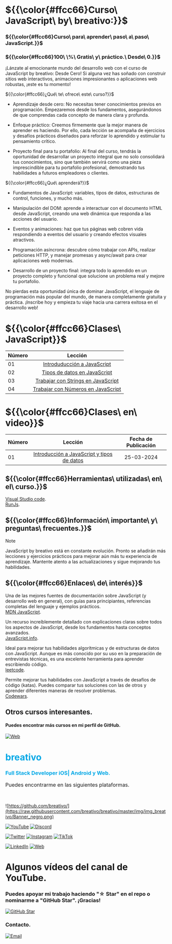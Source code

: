 # ${{\color{#ffcc66}Curso\ JavaScript\ by\ breativo:}}$
### ${{\color{#ffcc66}Curso\ para\ aprender\ paso\ a\ paso\ JavaScript.}}$
### ${{\color{#ffcc66}100\ \%\ Gratis\ y\ práctico.\ Desde\ 0.}}$


¡Lánzate al emocionante mundo del desarrollo web con el curso de JavaScript by breativo: Desde Cero! Si alguna vez has soñado con construir sitios web interactivos, animaciones impresionantes o aplicaciones web robustas, ¡este es tu momento!

${{\color{#ffcc66}¿Qué\ te\ ofrece\ este\ curso?}}$


- Aprendizaje desde cero: No necesitas tener conocimientos previos en programación. Empezaremos desde los fundamentos, asegurándonos de que comprendas cada concepto de manera clara y profunda.

- Enfoque práctico: Creemos firmemente que la mejor manera de aprender es haciendo. Por ello, cada lección se acompaña de ejercicios y desafíos prácticos diseñados para reforzar lo aprendido y estimular tu pensamiento crítico.

- Proyecto final para tu portafolio: Al final del curso, tendrás la oportunidad de desarrollar un proyecto integral que no solo consolidará tus conocimientos, sino que también servirá como una pieza imprescindible para tu portafolio profesional, demostrando tus habilidades a futuros empleadores o clientes.

${{\color{#ffcc66}¿Qué\ aprenderá?}}$

- Fundamentos de JavaScript: variables, tipos de datos, estructuras de control, funciones, y mucho más.

- Manipulación del DOM: aprende a interactuar con el documento HTML desde JavaScript, creando una web dinámica que responda a las acciones del usuario.

- Eventos y animaciones: haz que tus páginas web cobren vida respondiendo a eventos del usuario y creando efectos visuales atractivos.

- Programación asíncrona: descubre cómo trabajar con APIs, realizar peticiones HTTP, y manejar promesas y async/await para crear aplicaciones web modernas.
  
- Desarrollo de un proyecto final: integra todo lo aprendido en un proyecto completo y funcional que solucione un problema real y mejore tu portafolio.

No pierdas esta oportunidad única de dominar JavaScript, el lenguaje de programación más popular del mundo, de manera completamente gratuita y práctica. ¡Inscribe hoy y empieza tu viaje hacia una carrera exitosa en el desarrollo web!

# ${{\color{#ffcc66}Clases\ JavaScript}}$

| Número  |                               Lección |
| ----- | :-----------------------------------------------------: |
| 01    |  [Introduducción a JavaScript](./Lecciones_javaScript/Lección01_Introdución%20a%20JavaScript/)   
| 02    |  [Tipos de datos en JavaScript](./Lecciones_JavaScript/Lección02_Tipos%20de%20datos%20JavaScript/) 
| 03    |  [Trabajar con Strings en JavaScript](./Lecciones_JavaScript/Lección03_Trabajar%20con%20Strings/) 
| 04    |  [Trabajar con Números en JavaScript](./Lecciones_JavaScript/Lección04_Trabajar%20con%20números/)              
# ${{\color{#ffcc66}Clases\ en\ video}}$
| Número |                               Lección                                |   Fecha de Publicación |
|--------|:--------------------------------------------------------------------:|:--------------------:|
| 01     | [Introducción a JavaScript y tipos de datos](./Lecciones_javaScript/Lección01_Introducción%20a%20JavaScript/)   |     25-03-2024      |


## ${{\color{#ffcc66}Herramientas\ utilizadas\ en\ el\ curso.}}$
[Visual Studio code](https://code.visualstudio.com/).<br>
[RunJs](https://runjs.app/).

## ${{\color{#ffcc66}Información\ importante\ y\ preguntas\ frecuentes.}}$

> [!NOTE] 
>JavaScript by breativo está en constante evolución. Pronto se añadirán más lecciones y ejercicios prácticos para mejorar aún más tu experiencia de aprendizaje. Mantente atento a las actualizaciones y sigue mejorando tus habilidades.

## ${{\color{#ffcc66}Enlaces\ de\ interés}}$
Una de las mejores fuentes de documentación sobre JavaScript (y desarrollo web en general), con guías para principiantes, referencias completas del lenguaje y ejemplos prácticos.<br>
[MDN JavaScript](https://developer.mozilla.org/en-US/docs/Web/JavaScript).

Un recurso increíblemente detallado con explicaciones claras sobre todos los aspectos de JavaScript, desde los fundamentos hasta conceptos avanzados.<br>
[JavaScript.info](https://javascript.info/).

Ideal para mejorar tus habilidades algorítmicas y de estructuras de datos con JavaScript. Aunque es más conocido por su uso en la preparación de entrevistas técnicas, es una excelente herramienta para aprender escribiendo código.<br>
[leetcode](https://leetcode.com/).

Permite mejorar tus habilidades con JavaScript a través de desafíos de código (katas). Puedes comparar tus soluciones con las de otros y aprender diferentes maneras de resolver problemas.<br>
[Codewars](https://www.codewars.com/).

## Otros cursos interesantes.
#### Puedes encontrar más cursos en mi perfil de GitHub.
[![Web](https://img.shields.io/badge/GitHub-Breativo-14a1f0?style=for-the-badge&logo=github&logoColor=white&labelColor=101010)](https://github.com/breativo)

<h1 style="color: #00A8E6;">breativo</h1>
<h3 style="color: #00A8E6;">Full Stack Developer iOS| Android y Web.</h3>

<p style="font-size:16px;">
Puedes encontrarme en las siguientes plataformas.
</p>
</br>

![https://github.com/breativo/](https://raw.githubusercontent.com/breativo/breativo/master/img/img_breativo/Banner_negro.png)
</br>

[![YouTube](https://img.shields.io/badge/YouTube-breativo-FF0000?style=for-the-badge&logo=youtube&logoColor=white&labelColor=101010)](https://www.youtube.com/channel/UC257J3j4W8gJFbuPJJxTs9w) 
[![Discord](https://img.shields.io/badge/Discord-breativo-5865F2?style=for-the-badge&logo=discord&logoColor=white&labelColor=101010)](https://breativo.com/discord)
<br>

[![Twitter](https://img.shields.io/badge/Twitter-@breativo-1DA1F2?style=for-the-badge&logo=twitter&logoColor=white&labelColor=101010)](https://twitter.com/breativo)
[![Instagram](https://img.shields.io/badge/Instagram-@breativo-E4405F?style=for-the-badge&logo=instagram&logoColor=white&labelColor=101010)](https://www.instagram.com/breativo/)
[![TikTok](https://img.shields.io/badge/TikTok-@breativo-69C9D0?style=for-the-badge&logo=tiktok&logoColor=white&labelColor=101010)](https://tiktok.com/@breativo)
<br>

[![LinkedIn](https://img.shields.io/badge/LinkedIn-breativo-0077B5?style=for-the-badge&logo=linkedin&logoColor=white&labelColor=101010)](https://www.linkedin.com/in/breativo/)
[![Web](https://img.shields.io/badge/Web-breativo.com-1e8612?style=for-the-badge&logo=dev.to&logoColor=white&labelColor=101010)](https://breativo.com)
</br>

# Algunos vídeos del canal de YouTube.

### Puedes apoyar mi trabajo haciendo "☆ Star" en el repo o nominarme a "GitHub Star". ¡Gracias!

[![GitHub Star](https://img.shields.io/badge/GitHub-Nominar_a_star-yellow?style=for-the-badge&logo=github&logoColor=white&labelColor=101010)](https://stars.github.com/nominate/)

### Contacto.

[![Email](https://img.shields.io/badge/breativo@breativo.com-email_personal-D14836?style=for-the-badge&logo=gmail&logoColor=white&labelColor=101010)](mailto:breativo@breativo.com)
